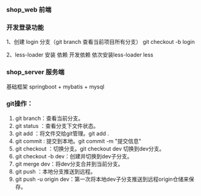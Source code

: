 ### shop_web 前端


### 开发登录功能
1、创建 login 分支（git branch 查看当前项目所有分支）
git checkout -b login

2、less-loader 安装
依赖  开发依赖
依次安装less-loader  less  

### shop_server 服务端

基础框架
springboot + mybatis + mysql

### git操作：

1. git branch：查看当前分支。
2. git status ：查看分支下文件状态。
3. git add ：将文件交给git管理。git add .
4. git commit : 提交到本地。git commit -m "提交信息"
5. git checkout ：切换分支。git checkout dev 切换到dev分支。
6. git checkout -b dev：创建并切换到dev子分支。
7. git merge dev：将dev分支合并到当前分支。
8. git push ：本地分支推送到远程。
9. git push -u origin dev：第一次将本地dev子分支推送到远程origin仓储来保存。